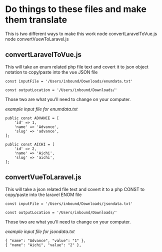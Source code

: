 # Do things to these files and make them translate

This is two different ways to make this work
  node convertLaravelToVue.js
  node convertVuewToLaravel.js

## convertLaravelToVue.js

This will take an enum related php file text and covert it to json object notation to copy/paste into the vue JSON file

  `const inputFile = '/Users/inbound/Downloads/enumdata.txt'`

  `const outputLocation = '/Users/inbound/Downloads/'`

Those two are what you'll need to change on your computer.

*example input file for enumdata.txt*

    public const ADVANCE = [
        'id' => 1,
        'name' => 'Advance',
        'slug' => 'advance',
    ];

    public const AICHI = [
        'id' => 2,
        'name' => 'Aichi',
        'slug' => 'aichi',
    ];

## convertVueToLaravel.js

This will take a json related file text and covert it to a php CONST to copy/paste into the laravel ENOM file

  `const inputFile = '/Users/inbound/Downloads/jsondata.txt'`

  `const outputLocation = '/Users/inbound/Downloads/'`

Those two are what you'll need to change on your computer.

*example input file for jsondata.txt*

    { "name": "Advance", "value": "1" },
    { "name": "Aichi", "value": "2" },
